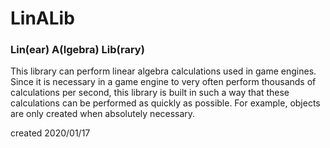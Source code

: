 # LinALib
### Lin(ear) A(lgebra) Lib(rary) 
This library can perform linear algebra calculations used in game engines. Since it is necessary in a game engine to very often perform thousands of calculations per second, this library is built in such a way that these calculations can be performed as quickly as possible. For example, objects are only created when absolutely necessary. 

created 2020/01/17
